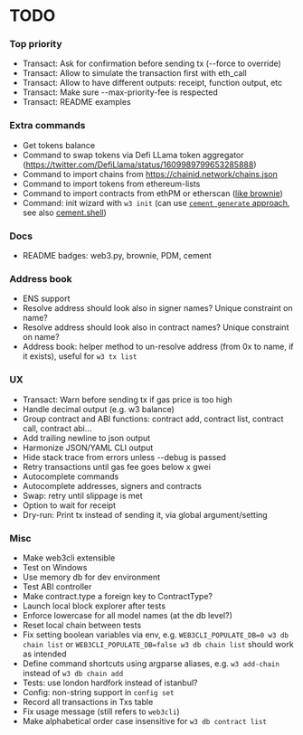 # TODO

### Top priority

- Transact: Ask for confirmation before sending tx (--force to override)
- Transact: Allow to simulate the transaction first with eth_call
- Transact: Allow to have different outputs: receipt, function output, etc
- Transact: Make sure --max-priority-fee is respected
- Transact: README examples

### Extra commands 

- Get tokens balance
- Command to swap tokens via Defi LLama token aggregator (https://twitter.com/DefiLlama/status/1609989799653285888)
- Command to import chains from https://chainid.network/chains.json
- Command to import tokens from ethereum-lists
- Command to import contracts from ethPM or etherscan ([like brownie](https://eth-brownie.readthedocs.io/en/latest/core-contracts.html#fetching-from-a-remote-source))
- Command: init wizard with `w3 init` (can use [`cement generate` approach](https://docs.builtoncement.com/getting-started/developer-tools#creating-your-first-project-built-on-cement-tm), see also [cement.shell](https://docs.builtoncement.com/utilities/shell))

### Docs

- README badges: web3.py, brownie, PDM, cement

### Address book

- ENS support
- Resolve address should look also in signer names? Unique constraint on name?
- Resolve address should look also in contract names? Unique constraint on name?
- Address book: helper method to un-resolve address (from 0x to name, if it exists), useful for `w3 tx list`

### UX

- Transact: Warn before sending tx if gas price is too high
- Handle decimal output (e.g. w3 balance)
- Group contract and ABI functions: contract add, contract list, contract call,
  contract abi...
- Add trailing newline to json output
- Harmonize JSON/YAML CLI output
- Hide stack trace from errors unless --debug is passed
- Retry transactions until gas fee goes below x gwei
- Autocomplete commands
- Autocomplete addresses, signers and contracts
- Swap: retry until slippage is met
- Option to wait for receipt
- Dry-run: Print tx instead of sending it, via global argument/setting

### Misc

- Make web3cli extensible
- Test on Windows
- Use memory db for dev environment
- Test ABI controller
- Make contract.type a foreign key to ContractType?
- Launch local block explorer after tests
- Enforce lowercase for all model names (at the db level?)
- Reset local chain between tests
- Fix setting boolean variables via env, e.g. `WEB3CLI_POPULATE_DB=0 w3 db chain list` or `WEB3CLI_POPULATE_DB=false w3 db chain list` should work as intended
- Define command shortcuts using argparse aliases, e.g. `w3 add-chain` instead of `w3 db chain add`
- Tests: use london hardfork instead of istanbul?
- Config: non-string support in `config set`
- Record all transactions in Txs table
- Fix usage message (still refers to `web3cli`)
- Make alphabetical order case insensitive for `w3 db contract list`
